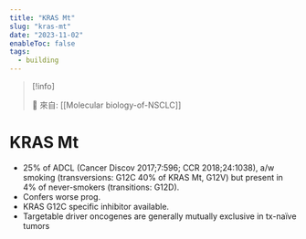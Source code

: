 ```yaml
---
title: "KRAS Mt"
slug: "kras-mt"
date: "2023-11-02"
enableToc: false
tags:
  - building
---
```


> [!info]
>
> 🌱 來自: [[Molecular biology-of-NSCLC]]

# KRAS Mt

- 25% of ADCL (Cancer Discov 2017;7:596; CCR 2018;24:1038), a/w smoking (transversions: G12C 40% of KRAS Mt, G12V) but present in 4% of never-smokers (transitions: G12D).
- Confers worse prog.
- KRAS G12C specific inhibitor available.
- Targetable driver oncogenes are generally mutually exclusive in tx-naïve tumors


